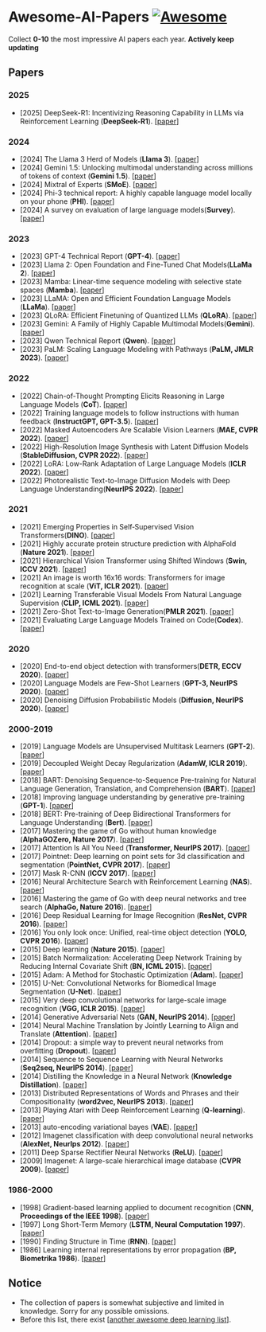 # Awesome-AI-Papers [![Awesome](https://cdn.rawgit.com/sindresorhus/awesome/d7305f38d29fed78fa85652e3a63e154dd8e8829/media/badge.svg)](https://github.com/sindresorhus/awesome)

Collect **0-10** the most impressive AI papers each year. **Actively keep updating**


## Papers
### 2025
- [2025] DeepSeek-R1: Incentivizing Reasoning Capability in LLMs via Reinforcement Learning (**DeepSeek-R1**). [[paper](https://arxiv.org/pdf/2501.12948)]
### 2024
- [2024] The Llama 3 Herd of Models (**Llama 3**). [[paper](https://arxiv.org/pdf/2407.21783)]
- [2024] Gemini 1.5: Unlocking multimodal understanding across millions of tokens of context (**Gemini 1.5**). [[paper](https://arxiv.org/pdf/2403.05530)]
- [2024] Mixtral of Experts (**SMoE**). [[paper](https://arxiv.org/pdf/2403.05530)]
- [2024] Phi-3 technical report: A highly capable language model locally on your phone (**PHI**). [[paper](https://arxiv.org/pdf/2404.14219)]
- [2024] A survey on evaluation of large language models(**Survey**). [[paper](https://dl.acm.org/doi/pdf/10.1145/3641289)]
### 2023
- [2023] GPT-4 Technical Report (**GPT-4**). [[paper](https://arxiv.org/pdf/2303.08774)]
- [2023] Llama 2: Open Foundation and Fine-Tuned Chat Models(**LLaMa 2**). [[paper](https://arxiv.org/pdf/2307.09288)]
- [2023] Mamba: Linear-time sequence modeling with selective state spaces (**Mamba**). [[paper](https://minjiazhang.github.io/courses/fall24-resource/Mamba.pdf)]
- [2023] LLaMA: Open and Efficient Foundation Language Models (**LLaMa**). [[paper](https://arxiv.org/pdf/2302.13971)]
- [2023] QLoRA: Efficient Finetuning of Quantized LLMs (**QLoRA**). [[paper](https://arxiv.org/abs/2305.14314)]
- [2023] Gemini: A Family of Highly Capable Multimodal Models(**Gemini**). [[paper](https://arxiv.org/pdf/2312.11805)]
- [2023] Qwen Technical Report (**Qwen**). [[paper](https://arxiv.org/pdf/2309.16609)]
- [2023] PaLM: Scaling Language Modeling with Pathways (**PaLM, JMLR 2023**). [[paper](https://www.jmlr.org/papers/volume24/22-1144/22-1144.pdf)]
### 2022
- [2022] Chain-of-Thought Prompting Elicits Reasoning in Large Language Models (**CoT**). [[paper](https://arxiv.org/pdf/2201.11903)]
- [2022] Training language models to follow instructions with human feedback (**InstructGPT, GPT-3.5**). [[paper](https://proceedings.neurips.cc/paper_files/paper/2022/file/b1efde53be364a73914f58805a001731-Paper-Conference.pdf)]
- [2022] Masked Autoencoders Are Scalable Vision Learners (**MAE, CVPR 2022**).  [[paper](https://openaccess.thecvf.com/content/CVPR2022/papers/He_Masked_Autoencoders_Are_Scalable_Vision_Learners_CVPR_2022_paper.pdf)]
- [2022] High-Resolution Image Synthesis with Latent Diffusion Models (**StableDiffusion, CVPR 2022**). [[paper](https://openaccess.thecvf.com/content/CVPR2022/papers/Rombach_High-Resolution_Image_Synthesis_With_Latent_Diffusion_Models_CVPR_2022_paper.pdf)]
- [2022] LoRA: Low-Rank Adaptation of Large Language Models (**ICLR 2022**). [[paper](https://arxiv.org/pdf/2106.09685v1/1000)]
- [2022] Photorealistic Text-to-Image Diffusion Models with Deep Language Understanding(**NeurIPS 2022**). [[paper](https://proceedings.neurips.cc/paper_files/paper/2022/file/ec795aeadae0b7d230fa35cbaf04c041-Paper-Conference.pdf)]
### 2021
- [2021] Emerging Properties in Self‑Supervised Vision Transformers(**DINO**). [[paper](https://openaccess.thecvf.com/content/ICCV2021/papers/Caron_Emerging_Properties_in_Self-Supervised_Vision_Transformers_ICCV_2021_paper.pdf)]
- [2021] Highly accurate protein structure prediction with AlphaFold (**Nature 2021**). [[paper](https://arxiv.org/pdf/2010.11929)]
- [2021] Hierarchical Vision Transformer using Shifted Windows (**Swin, ICCV 2021**). [[paper](https://openaccess.thecvf.com/content/ICCV2021/papers/Liu_Swin_Transformer_Hierarchical_Vision_Transformer_Using_Shifted_Windows_ICCV_2021_paper.pdf)]
- [2021] An image is worth 16x16 words: Transformers for image recognition at scale (**ViT, ICLR 2021**). [[paper](https://arxiv.org/pdf/2010.11929)]
- [2021] Learning Transferable Visual Models From Natural Language Supervision (**CLIP, ICML 2021**). [[paper](https://proceedings.mlr.press/v139/radford21a/radford21a.pdf)]
- [2021] Zero-Shot Text-to-Image Generation(**PMLR 2021**). [[paper](https://proceedings.mlr.press/v139/ramesh21a/ramesh21a.pdf)]
- [2021] Evaluating Large Language Models Trained on Code(**Codex**). [[paper](https://arxiv.org/pdf/2107.03374)]
### 2020
- [2020] End-to-end object detection with transformers(**DETR, ECCV 2020**). [[paper](https://arxiv.org/pdf/2005.12872)]
- [2020] Language Models are Few-Shot Learners (**GPT-3, NeurIPS 2020**). [[paper](https://proceedings.neurips.cc/paper_files/paper/2020/file/1457c0d6bfcb4967418bfb8ac142f64a-Paper.pdf)]
- [2020] Denoising Diffusion Probabilistic Models (**Diffusion, NeurIPS 2020**). [[paper](https://proceedings.neurips.cc/paper/2020/file/4c5bcfec8584af0d967f1ab10179ca4b-Paper.pdf)]

### 2000-2019
- [2019] Language Models are Unsupervised Multitask Learners (**GPT-2**). [[paper](https://storage.prod.researchhub.com/uploads/papers/2020/06/01/language-models.pdf)]
- [2019] Decoupled Weight Decay Regularization (**AdamW, ICLR 2019**). [[paper](https://arxiv.org/pdf/1711.05101)]
- [2018] BART: Denoising Sequence-to-Sequence Pre-training for Natural Language Generation, Translation, and Comprehension (**BART**). [[paper](https://arxiv.org/pdf/1910.13461)]
- [2018] Improving language understanding by generative pre-training (**GPT-1**). [[paper](https://www.mikecaptain.com/resources/pdf/GPT-1.pdf)]
- [2018] BERT: Pre-training of Deep Bidirectional Transformers for Language Understanding (**Bert**). [[paper](https://arxiv.org/pdf/1810.04805)]
- [2017] Mastering the game of Go without human knowledge (**AlphaGOZero, Nature 2017**). [[paper](https://www.nature.com/articles/nature24270.epdf?author_access_token=VJXbVjaSHxFoctQQ4p2k4tRgN0jAjWel9jnR3ZoTv0PVW4gB86EEpGqTRDtpIz-2rmo8-KG06gqVobU5NSCFeHILHcVFUeMsbvwS-lxjqQGg98faovwjxeTUgZAUMnRQ)]
- [2017] Attention Is All You Need (**Transformer, NeurIPS 2017**). [[paper](https://proceedings.neurips.cc/paper_files/paper/2017/file/3f5ee243547dee91fbd053c1c4a845aa-Paper.pdf)]
- [2017] Pointnet: Deep learning on point sets for 3d classification and segmentation (**PointNet, CVPR 2017**). [[paper](https://openaccess.thecvf.com/content_cvpr_2017/papers/Qi_PointNet_Deep_Learning_CVPR_2017_paper.pdf)]
- [2017] Mask R-CNN (**ICCV 2017**). [[paper](https://openaccess.thecvf.com/content_ICCV_2017/papers/He_Mask_R-CNN_ICCV_2017_paper.pdf)]
- [2016] Neural Architecture Search with Reinforcement Learning (**NAS**). [[paper](https://arxiv.org/pdf/1611.01578)] 
- [2016] Mastering the game of Go with deep neural networks and tree search (**AlphaGo, Nature 2016**). [[paper](https://d1wqtxts1xzle7.cloudfront.net/82684593/2016_20go-libre.pdf?1648263964=&response-content-disposition=inline%3B+filename%3DMastering_the_game_of_Go_with_deep_neura.pdf&Expires=1740109551&Signature=WCGaYHwuy0~IXoJvuq5h6msbjWEBjz09nlyWff1veTS-0ZSEMuzsMAgNHa2gpg7Zn8f4FDMocDgXhkPqQqcjxFtTg-wZStEq-yUjBhcGXdBs1ugjf-YamzrIK669MOnhUnhMTqM6b700nyIVUu2vK5aQYoikt7YyTLX2dmDZfUNL~HQLaTsjxjy50KBVb5KUhUBMq5LOLueqeNcwwXA0H6JkwcFpqOjNAC8q7gwtiStO9sIysyrG-IFFAOrh3ozNOoP8NlhReoKBbA2-6Gb8mfeA156f7M9Fyb5ZiYG1bxRTb9S3M4MsD10V7qNjZQrsdcTzDRfxmvsYBt2K5jARyg__&Key-Pair-Id=APKAJLOHF5GGSLRBV4ZA)]
- [2016] Deep Residual Learning for Image Recognition (**ResNet, CVPR 2016**). [[paper](https://openaccess.thecvf.com/content_cvpr_2016/papers/He_Deep_Residual_Learning_CVPR_2016_paper.pdf)]
- [2016] You only look once: Unified, real-time object detection (**YOLO, CVPR 2016**). [[paper](https://www.cv-foundation.org/openaccess/content_cvpr_2016/papers/Redmon_You_Only_Look_CVPR_2016_paper.pdf)]
- [2015] Deep learning (**Nature 2015**). [[paper](https://hal.science/hal-04206682/document)]
- [2015] Batch Normalization: Accelerating Deep Network Training by Reducing Internal Covariate Shift (**BN, ICML 2015**). [[paper](https://proceedings.mlr.press/v37/ioffe15.pdf)]
- [2015] Adam: A Method for Stochastic Optimization (**Adam**). [[paper](https://arxiv.org/pdf/1412.6980)]
- [2015] U-Net: Convolutional Networks for Biomedical Image Segmentation (**U-Net**). [[paper](https://arxiv.org/pdf/1505.04597)] 
- [2015] Very deep convolutional networks for large-scale image recognition (**VGG, ICLR 2015**). [[paper](https://arxiv.org/pdf/1409.1556)]
- [2014] Generative Adversarial Nets (**GAN, NeurIPS 2014**). [[paper](https://proceedings.neurips.cc/paper_files/paper/2014/file/5ca3e9b122f61f8f06494c97b1afccf3-Paper.pdf)]
- [2014] Neural Machine Translation by Jointly Learning to Align and Translate (**Attention**). [[paper](https://arxiv.org/pdf/1409.0473)]
- [2014] Dropout: a simple way to prevent neural networks from overfitting (**Dropout**). [[paper](https://www.jmlr.org/papers/volume15/srivastava14a/srivastava14a.pdf)]
- [2014] Sequence to Sequence Learning with Neural Networks (**Seq2seq, NeurIPS 2014**). [[paper](https://proceedings.neurips.cc/paper/2014/file/a14ac55a4f27472c5d894ec1c3c743d2-Paper.pdf)]
- [2014] Distilling the Knowledge in a Neural Network (**Knowledge Distillation**). [[paper](https://arxiv.org/pdf/1503.02531)]
- [2013] Distributed Representations of Words and Phrases and their Compositionality (**word2vec, NeurIPS 2013**). [[paper](https://proceedings.neurips.cc/paper/2013/file/9aa42b31882ec039965f3c4923ce901b-Paper.pdf)]
- [2013] Playing Atari with Deep Reinforcement Learning (**Q-learning**). [[paper](https://arxiv.org/pdf/1312.5602)]
- [2013] auto-encoding variational bayes (**VAE**). [[paper](http://web2.cs.columbia.edu/~blei/fogm/2018F/materials/KingmaWelling2013.pdf)]
- [2012] Imagenet classification with deep convolutional neural networks (**AlexNet, NeurIps 2012**). [[paper](https://proceedings.neurips.cc/paper/2012/file/c399862d3b9d6b76c8436e924a68c45b-Paper.pdf)]
- [2011] Deep Sparse Rectifier Neural Networks (**ReLU**). [[paper](https://proceedings.mlr.press/v15/glorot11a/glorot11a.pdf)]
- [2009] Imagenet: A large-scale hierarchical image database  (**CVPR 2009**). [[paper](https://hal.science/hal-03926082/document)]
### 1986-2000
- [1998] Gradient-based learning applied to document recognition (**CNN, Proceedings of the IEEE 1998**). [[paper](https://hal.science/hal-03926082/document)]
- [1997] Long Short-Term Memory (**LSTM, Neural Computation 1997**). [[paper](https://ieeexplore.ieee.org/abstract/document/6795963)]
- [1990] Finding Structure in Time (**RNN**). [[paper](https://onlinelibrary.wiley.com/doi/pdf/10.1207/s15516709cog1402_1)]
- [1986] Learning internal representations by error propagation (**BP, Biometrika 1986**). [[paper](https://www.cs.cmu.edu/~bhiksha/courses/deeplearning/Fall.2016/pdfs/Chap8_PDP86.pdf)]

## Notice
- The collection of papers is somewhat subjective and limited in knowledge. Sorry for any possible omissions.
- Before this list, there exist [[another awesome deep learning list](https://github.com/terryum/awesome-deep-learning-papers/tree/master)].
